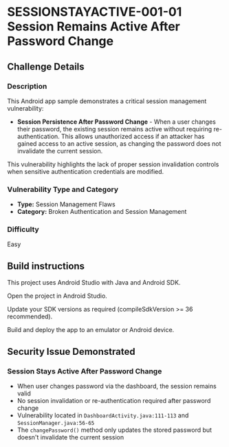 # SESSIONSTAYACTIVE-001-01 Session Remains Active After Password Change

## Challenge Details

### Description

This Android app sample demonstrates a critical session management vulnerability:

- **Session Persistence After Password Change** - When a user changes their password, the existing session remains active without requiring re-authentication. This allows unauthorized access if an attacker has gained access to an active session, as changing the password does not invalidate the current session.

This vulnerability highlights the lack of proper session invalidation controls when sensitive authentication credentials are modified.

### Vulnerability Type and Category
- **Type:** Session Management Flaws
- **Category:** Broken Authentication and Session Management

### Difficulty
Easy

## Build instructions
This project uses Android Studio with Java and Android SDK.

Open the project in Android Studio.

Update your SDK versions as required (compileSdkVersion >= 36 recommended).

Build and deploy the app to an emulator or Android device.

## Security Issue Demonstrated

### Session Stays Active After Password Change
- When user changes password via the dashboard, the session remains valid
- No session invalidation or re-authentication required after password change
- Vulnerability located in `DashboardActivity.java:111-113` and `SessionManager.java:56-65`
- The `changePassword()` method only updates the stored password but doesn't invalidate the current session